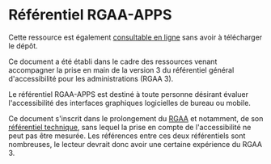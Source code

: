 # Référentiel RGAA-APPS

Cette ressource est également [consultable en ligne](#) sans avoir à télécharger le dépôt.

Ce document a été établi dans le cadre des ressources venant accompagner la prise en main de la version 3 du référentiel général d'accessibilité pour les administrations (RGAA 3).

Le référentiel RGAA-APPS est destiné à toute personne désirant évaluer l'accessibilité des interfaces graphiques logicielles de bureau ou mobile.

Ce document s'inscrit dans le prolongement du <a href="http://references.modernisation.gouv.fr/rgaa/" title="RGAA - Référentiel général d'accessibilité pour les administrations">RGAA</a> et notamment, de son <a href="http://references.modernisation.gouv.fr/rgaa/criteres.html">référentiel technique</a>, sans lequel la prise en compte de l'accessibilité ne peut pas être mesurée. Les références entre ces deux référentiels sont nombreuses, le lecteur devrait donc avoir une certaine expérience du RGAA 3.
